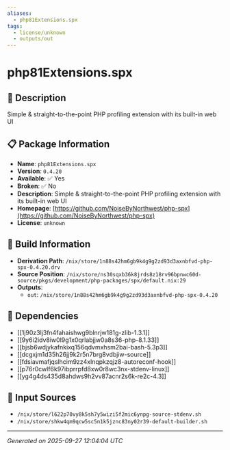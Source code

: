 ```yaml
---
aliases:
  - php81Extensions.spx
tags:
  - license/unknown
  - outputs/out
---
```


# php81Extensions.spx

## 📝 Description

Simple & straight-to-the-point PHP profiling extension with its built-in web UI

## 📋 Package Information

- **Name**: `php81Extensions.spx`
- **Version**: `0.4.20`
- **Available**: ✅ Yes
- **Broken**: ✅ No
- **Description**: Simple & straight-to-the-point PHP profiling extension with its built-in web UI
- **Homepage**: [https://github.com/NoiseByNorthwest/php-spx](https://github.com/NoiseByNorthwest/php-spx)
- **License**: `unknown`

## 🔧 Build Information

- **Derivation Path**: `/nix/store/1n88s42hm6gb9k4g9g2zd93d3axnbfvd-php-spx-0.4.20.drv`
- **Source Position**: `/nix/store/ns30sqxb36k8jrds8z18rv96bpnwc60d-source/pkgs/development/php-packages/spx/default.nix:29`
- **Outputs**:
  - `out`:  `/nix/store/1n88s42hm6gb9k4g9g2zd93d3axnbfvd-php-spx-0.4.20`

## 🔗 Dependencies

- [[1j90z3lj3fn4fahaishwg9blnrjw181g-zlib-1.3.1]]
- [[9y6i2idv8iw0l9g1x0qrlabjjw0a8s36-php-8.1.33]]
- [[bjsb6wdjykafnkixq156qdvmxhsm2bai-bash-5.3p3]]
- [[dcgxjm1d35h26jj9k2r5n7brg8vdbjiw-source]]
- [[fdsiavmafjqslhcim9zz4xlnqpkzqjz8-autoreconf-hook]]
- [[p76r0cwlf6k97ibprrpfd8xw0r8wc3nx-stdenv-linux]]
- [[yg4g4ds435d8ahdws9h2vv87acnr2s6k-re2c-4.3]]

## 📁 Input Sources

- `/nix/store/l622p70vy8k5sh7y5wizi5f2mic6ynpg-source-stdenv.sh`
- `/nix/store/shkw4qm9qcw5sc5n1k5jznc83ny02r39-default-builder.sh`

---
*Generated on 2025-09-27 12:04:04 UTC*
